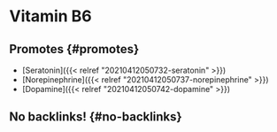 # Vitamin B6


## Promotes {#promotes}

-   [Seratonin]({{< relref "20210412050732-seratonin" >}})
-   [Norepinephrine]({{< relref "20210412050737-norepinephrine" >}})
-   [Dopamine]({{< relref "20210412050742-dopamine" >}})


## No backlinks! {#no-backlinks}

